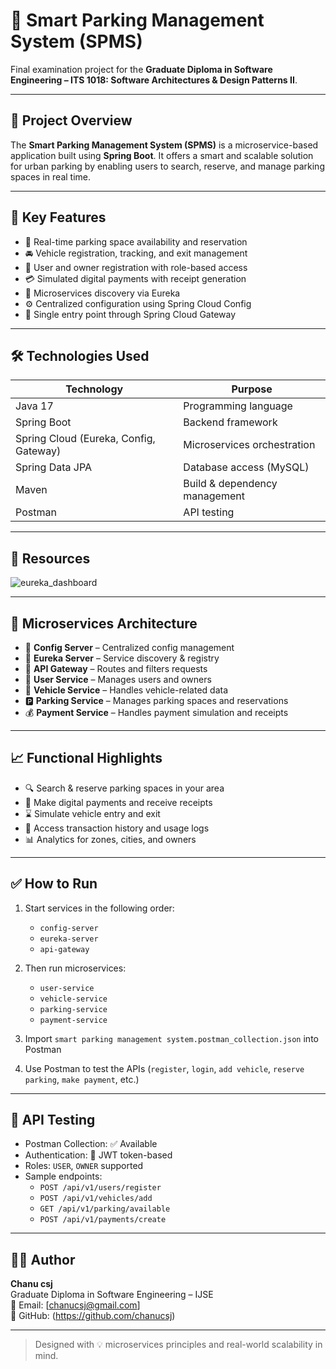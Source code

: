 # 🚗 Smart Parking Management System (SPMS)

Final examination project for the **Graduate Diploma in Software Engineering – ITS 1018: Software Architectures & Design Patterns II**.

---

## 📘 Project Overview

The **Smart Parking Management System (SPMS)** is a microservice-based application built using **Spring Boot**. It offers a smart and scalable solution for urban parking by enabling users to search, reserve, and manage parking spaces in real time.

---

## 🎯 Key Features

- 📍 Real-time parking space availability and reservation  
- 🚘 Vehicle registration, tracking, and exit management  
- 👤 User and owner registration with role-based access  
- 💳 Simulated digital payments with receipt generation  
- 📡 Microservices discovery via Eureka  
- ⚙️ Centralized configuration using Spring Cloud Config  
- 🚪 Single entry point through Spring Cloud Gateway  

---

## 🛠️ Technologies Used

| Technology              | Purpose                               |
|-------------------------|---------------------------------------|
| Java 17                 | Programming language                  |
| Spring Boot             | Backend framework                     |
| Spring Cloud (Eureka, Config, Gateway) | Microservices orchestration |
| Spring Data JPA         | Database access (MySQL)               |
| Maven                   | Build & dependency management         |
| Postman                 | API testing                           |

---
## 📄 Resources

![eureka_dashboard](https://github.com/user-attachments/assets/953b26ef-0af1-4269-88f8-a23074b5b394)

---
## 🧩 Microservices Architecture

- 🧾 **Config Server** – Centralized config management  
- 📘 **Eureka Server** – Service discovery & registry  
- 🚪 **API Gateway** – Routes and filters requests  
- 👥 **User Service** – Manages users and owners  
- 🚗 **Vehicle Service** – Handles vehicle-related data  
- 🅿️ **Parking Service** – Manages parking spaces and reservations  
- 💰 **Payment Service** – Handles payment simulation and receipts  

---

## 📈 Functional Highlights

- 🔍 Search & reserve parking spaces in your area  
- 💸 Make digital payments and receive receipts  
- ⌛ Simulate vehicle entry and exit  
- 🧾 Access transaction history and usage logs  
- 📊 Analytics for zones, cities, and owners  

---

## ✅ How to Run

1. Start services in the following order:
   - `config-server`
   - `eureka-server`
   - `api-gateway`

2. Then run microservices:
   - `user-service`
   - `vehicle-service`
   - `parking-service`
   - `payment-service`

3. Import `smart parking management system.postman_collection.json` into Postman

4. Use Postman to test the APIs (`register`, `login`, `add vehicle`, `reserve parking`, `make payment`, etc.)

---

## 📄 API Testing

- Postman Collection: ✅ Available  
- Authentication: 🔐 JWT token-based  
- Roles: `USER`, `OWNER` supported  
- Sample endpoints:
  - `POST /api/v1/users/register`
  - `POST /api/v1/vehicles/add`
  - `GET /api/v1/parking/available`
  - `POST /api/v1/payments/create`

---

## 👨‍💻 Author

**Chanu csj**  
Graduate Diploma in Software Engineering – IJSE  
📧 Email: [chanucsj@gmail.com]  
🔗 GitHub: (https://github.com/chanucsj)

---

> Designed with 💡 microservices principles and real-world scalability in mind.
